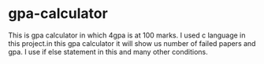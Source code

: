 # gpa-calculator
This is gpa calculator in which 4gpa is at 100 marks. I used c language in this project.in this gpa calculator it will show us number of failed papers and gpa. I use if else statement in this and many other conditions.
